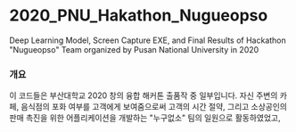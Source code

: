 # 2020_PNU_Hakathon_Nugueopso
Deep Learning Model, Screen Capture EXE, and Final Results of Hackathon "Nugueopso" Team organized by Pusan National University in 2020

### 개요
이 코드들은 부산대학교 2020 창의 융합 해커톤 출품작 중 일부입니다.
자신 주변의 카페, 음식점의 포화 여부를 고객에게 보여줌으로써 고객의 시간 절약, 그리고 소상공인의 판매 촉진을 위한 어플리케이션을 개발하는 "누구없소" 팀의 일원으로 활동하였었고,
